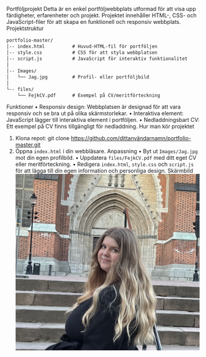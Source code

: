 Portföljprojekt
Detta är en enkel portföljwebbplats utformad för att visa upp färdigheter, erfarenheter och projekt. Projektet innehåller HTML-, CSS- och JavaScript-filer för att skapa en funktionell och responsiv webbplats.
Projektstruktur
```
portfolio-master/
│-- index.html          # Huvud-HTML-fil för portföljen
│-- style.css           # CSS för att styla webbplatsen
│-- script.js           # JavaScript för interaktiv funktionalitet
│
│-- Images/
│   └── Jag.jpg         # Profil- eller portföljbild
│
└-- files/
    └── FejkCV.pdf      # Exempel på CV/meritförteckning
```
Funktioner
• Responsiv design: Webbplatsen är designad för att vara responsiv och se bra ut på olika skärmstorlekar.
• Interaktiva element: JavaScript lägger till interaktiva element i portföljen.
• Nedladdningsbart CV: Ett exempel på CV finns tillgängligt för nedladdning.
Hur man kör projektet
1. Klona repot:
git clone https://github.com/dittanvändarnamn/portfolio-master.git
2. Öppna `index.html` i din webbläsare.
Anpassning
• Byt ut `Images/Jag.jpg` mot din egen profilbild.
• Uppdatera `files/FejkCV.pdf` med ditt eget CV eller meritförteckning.
• Redigera `index.html`, `style.css` och `script.js` för att lägga till din egen information och personliga design.
Skärmbild
![Skärmbild av portföljen](Images/Jag.jpg)

